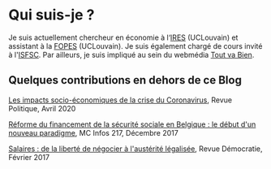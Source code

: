 # Qui suis-je ?

Je suis actuellement chercheur en économie à l‘[IRES](https://uclouvain.be/en/research-institutes/lidam/ires) (UCLouvain) et assistant à la [FOPES](https://uclouvain.be/fr/facultes/espo/fopes) (UCLouvain). Je suis également chargé de cours invité à l'[ISFSC](https://www.isfsc.be/). Par ailleurs, je suis impliqué au sein du webmédia [Tout va Bien](https://toutvabien.tv).

## Quelques contributions en dehors de ce Blog

<i class="far fa-file-alt"></i> [Les impacts socio-économiques de la crise du Coronavirus](https://www.revuepolitique.be/les-impacts-socio-economiques-de-la-crise-du-coronavirus/), Revue Politique, Avril 2020

<i class="far fa-file-alt"></i> [Réforme du financement de la sécurité sociale en Belgique : le début d'un nouveau paradigme](https://www.mc.be/media/MC-INFO-FR-270_tcm49-44108.pdf), MC Infos 217, Décembre 2017

<i class="far fa-file-alt"></i> [Salaires : de la liberté de négocier à l'austérité légalisée](http://www.econospheres.be/Salaires-de-la-liberte-de-negocier), Revue Démocratie, Février 2017

